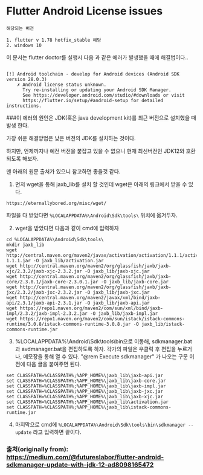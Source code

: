 # Flutter Android License issues

```
해당되는 버전

1. flutter v 1.78 hotfix_stable 해당
2. windows 10
```

이 문서는 flutter doctor를 실행시 다음 과 같은 에러가 발생했을 때에 해결법이다..

```

[!] Android toolchain - develop for Android devices (Android SDK version 28.0.3)
    ✗ Android license status unknown.
      Try re-installing or updating your Android SDK Manager.
      See https://developer.android.com/studio/#downloads or visit
      https://flutter.io/setup/#android-setup for detailed instructions.

```

###이 에러의 원인은 JDK(혹은 java development kit)를 최근 버전으로 설치했을 때 발생 한다.

가장 쉬운 해결방법은 낮은 버전의 JDK를 설치하는 것이다.

하지만, 언제까지나 예전 버전을 붙잡고 있을 수 없으니 현재 최신버전인 JDK12와 호환되도록 해보자.

맨 아래의 원문 출처가 있으니 참고하면 좋을것 같다.

1. 먼저 wget을 통해 jaxb_lib를 설치 할 것인데 wget은 아래의 링크에서 받을 수 있다.
```
https://eternallybored.org/misc/wget/
```
파일을 다 받았다면 ```%LOCALAPPDATA%\Android\Sdk\tools\``` 위치에 옮겨두자.

2. wget을 받았다면 다음과 같이 cmd에 입력하자
```
cd %LOCALAPPDATA%\Android\Sdk\tools\
mkdir jaxb_lib
wget http://central.maven.org/maven2/javax/activation/activation/1.1.1/activation-1.1.1.jar -O jaxb_lib/activation.jar
wget http://central.maven.org/maven2/org/glassfish/jaxb/jaxb-xjc/2.3.2/jaxb-xjc-2.3.2.jar -O jaxb_lib/jaxb-xjc.jar
wget http://central.maven.org/maven2/org/glassfish/jaxb/jaxb-core/2.3.0.1/jaxb-core-2.3.0.1.jar -O jaxb_lib/jaxb-core.jar
wget http://central.maven.org/maven2/org/glassfish/jaxb/jaxb-jxc/2.3.2/jaxb-jxc-2.3.2.jar -O jaxb_lib/jaxb-jxc.jar
wget http://central.maven.org/maven2/javax/xml/bind/jaxb-api/2.3.1/jaxb-api-2.3.1.jar -O jaxb_lib/jaxb-api.jar
wget https://repo1.maven.org/maven2/com/sun/xml/bind/jaxb-impl/2.3.2/jaxb-impl-2.3.2.jar -O jaxb_lib/jaxb-impl.jar
wget https://repo1.maven.org/maven2/com/sun/istack/istack-commons-runtime/3.0.8/istack-commons-runtime-3.0.8.jar -O jaxb_lib/istack-commons-runtime.jar
```

3. %LOCALAPPDATA%\Android\Sdk\tools\bin으로 이동해, sdkmanager.bat과 avdmanager.bat을 편집하도록 하자. 각가의 파일은 우클릭 후 편집을 누르거나, 메모장을 통해 열 수 있다. "@rem Execute sdkmanager" 가 나오는 구문 이전에 다음 글을 붙여주면 된다.
```
set CLASSPATH=%CLASSPATH%;%APP_HOME%\jaxb_lib\jaxb-api.jar
set CLASSPATH=%CLASSPATH%;%APP_HOME%\jaxb_lib\jaxb-core.jar
set CLASSPATH=%CLASSPATH%;%APP_HOME%\jaxb_lib\jaxb-impl.jar
set CLASSPATH=%CLASSPATH%;%APP_HOME%\jaxb_lib\jaxb-jxc.jar
set CLASSPATH=%CLASSPATH%;%APP_HOME%\jaxb_lib\jaxb-xjc.jar
set CLASSPATH=%CLASSPATH%;%APP_HOME%\jaxb_lib\activation.jar
set CLASSPATH=%CLASSPATH%;%APP_HOME%\jaxb_lib\istack-commons-runtime.jar
```

4. 마지막으로 cmd에 ``` %LOCALAPPDATA%\Android\Sdk\tools\bin\sdkmanager --update ``` 라고 입력하면 끝이다.

### 출처(originally from): https://medium.com/@futureslabor/flutter-android-sdkmanager-update-with-jdk-12-ad8098165472
